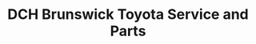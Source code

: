 ---
title: "DCH Brunswick Toyota Service and Parts"
url: /north-brunswick/dch-brunswick-toyota-service-and-parts/
shop: car repair
---